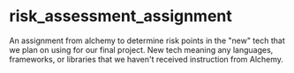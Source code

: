 # risk_assessment_assignment
An assignment from alchemy to determine risk points in the "new" tech that we plan on using for our final project. New tech meaning any languages, frameworks, or libraries that we haven't received instruction from Alchemy. 

